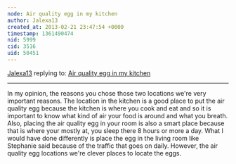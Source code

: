 ```yaml
---
node: Air quality egg in my kitchen
author: Jalexa13
created_at: 2013-02-21 23:47:54 +0000
timestamp: 1361490474
nid: 5999
cid: 3516
uid: 50451
---
```




[Jalexa13](../profile/Jalexa13) replying to: [Air quality egg in my kitchen](../notes/britney13/2-15-2013/air-quality-egg-my-kitchen)

----
In my opinion, the reasons you chose those two locations we're very 
important reasons. The location in the kitchen is a good place to put 
the air quality egg because the kitchen is where you cook and eat and 
so it is important to know what kind of air your food is around and what
you breath. Also, placing the air quality egg in your room is also a 
smart place because that is where your mostly at, you sleep there 
8 hours or more a day. What I would have done differently is place the
egg in the living room like Stephanie said because of the traffic that 
goes on daily. However, the air quality egg locations we're clever 
places to locate the eggs.
 